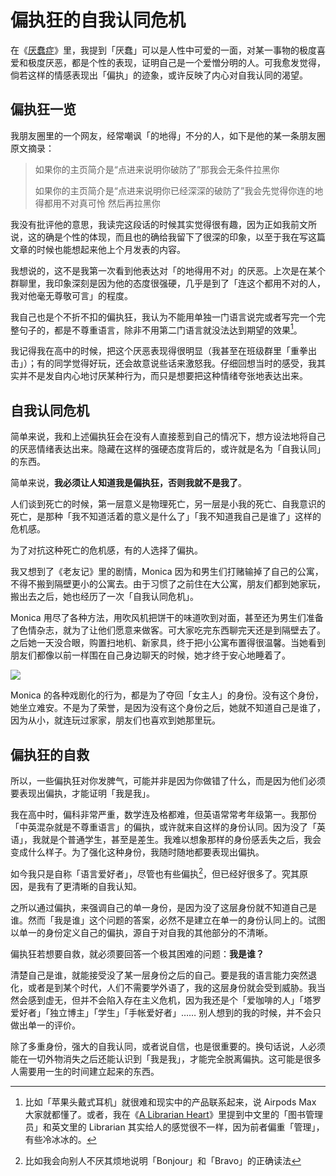 # 偏执狂的自我认同危机

在《[厌蠢症](/posts/厌蠢症/)》里，我提到「厌蠢」可以是人性中可爱的一面，对某一事物的极度喜爱和极度厌恶，都是个性的表现，证明自己是一个爱憎分明的人。可我愈发觉得，倘若这样的情感表现出「偏执」的迹象，或许反映了内心对自我认同的渴望。

## 偏执狂一览

我朋友圈里的一个网友，经常嘲讽「的地得」不分的人，如下是他的某一条朋友圈原文摘录：

> 如果你的主页简介是“点进来说明你破防了”那我会无条件拉黑你
> 
> 如果你的主页简介是“点进来说明你已经深深的破防了”我会先觉得你连的地得都用不对真可怜 然后再拉黑你

我没有批评他的意思，我读完这段话的时候其实觉得很有趣，因为正如我前文所说，这的确是个性的体现，而且也的确给我留下了很深的印象，以至于我在写这篇文章的时候也能想起来他上个月发表的内容。

我想说的，这不是我第一次看到他表达对「的地得用不对」的厌恶。上次是在某个群聊里，我印象深刻是因为他的态度很强硬，几乎是到了「连这个都用不对的人，我对他毫无尊敬可言」的程度。

我自己也是个不折不扣的偏执狂，我认为不能用单独一门语言说完或者写完一个完整句子的，都是不尊重语言，除非不用第二门语言就没法达到期望的效果[^4]。

我记得我在高中的时候，把这个厌恶表现得很明显（我甚至在班级群里「重拳出击」）；有的同学觉得好玩，还会故意说些话来激怒我。仔细回想当时的感受，我其实并不是发自内心地讨厌某种行为，而只是想要把这种情绪夸张地表达出来。

## 自我认同危机

简单来说，我和上述偏执狂会在没有人直接惹到自己的情况下，想方设法地将自己的厌恶情绪表达出来。隐藏在这样的强硬态度背后的，或许就是名为「自我认同」的东西。

简单来说，**我必须让人知道我是偏执狂，否则我就不是我了**。

人们谈到死亡的时候，第一层意义是物理死亡，另一层是小我的死亡、自我意识的死亡，是那种「我不知道活着的意义是什么了」「我不知道我自己是谁了」这样的危机感。

为了对抗这种死亡的危机感，有的人选择了偏执。

我又想到了《老友记》里的剧情，Monica 因为和男生们打赌输掉了自己的公寓，不得不搬到隔壁更小的公寓去。由于习惯了之前住在大公寓，朋友们都到她家玩，搬出去之后，她也经历了一次「自我认同危机」。

Monica 用尽了各种方法，用吹风机把饼干的味道吹到对面，甚至还为男生们准备了色情杂志，就为了让他们愿意来做客。可大家吃完东西聊完天还是到隔壁去了。之后她一天没合眼，购置扫地机、新家具，终于把小公寓布置得很温馨。当她看到朋友们都像以前一样围在自己身边聊天的时候，她才终于安心地睡着了。

![](images/monica-always-the-hostess.png)

Monica 的各种戏剧化的行为，都是为了夺回「女主人」的身份。没有这个身份，她坐立难安。不是为了荣誉，是因为没有这个身份之后，她就不知道自己是谁了，因为从小，就连玩过家家，朋友们也喜欢到她那里玩。

## 偏执狂的自救

所以，一些偏执狂对你发脾气，可能并非是因为你做错了什么，而是因为他们必须要表现出偏执，才能证明「我是我」。

我在高中时，偏科非常严重，数学连及格都难，但英语常常考年级第一。我那份「中英混杂就是不尊重语言」的偏执，或许就来自这样的身份认同。因为没了「英语」，我就是个普通学生，甚至是差生。我难以想象那样的身份感丢失之后，我会变成什么样子。为了强化这种身份，我随时随地都要表现出偏执。

如今我只是自称「语言爱好者」，尽管也有些偏执[^5]，但已经好很多了。究其原因，是我有了更清晰的自我认知。

之所以通过偏执，来强调自己的单一身份，是因为没了这层身份就不知道自己是谁。然而「我是谁」这个问题的答案，必然不是建立在单一的身份认同上的。试图以单一的身份定义自己的偏执，源自于对自我的其他部分的不清晰。

偏执狂若想要自救，就必须要回答一个极其困难的问题：**我是谁？**

清楚自己是谁，就能接受没了某一层身份之后的自己。要是我的语言能力突然退化，或者是到某个时代，人们不需要学外语了，我的这层身份就会受到威胁。我当然会感到虚无，但并不会陷入存在主义危机，因为我还是个「爱咖啡的人」「塔罗爱好者」「独立博主」「学生」「手帐爱好者」…… 别人想到的我的时候，并不会只做出单一的评价。

除了多重身份，强大的自我认同，或者说自信，也是很重要的。换句话说，人必须能在一切外物消失之后还能认识到「我是我」，才能完全脱离偏执。这可能是很多人需要用一生的时间建立起来的东西。

[^4]: 比如「苹果头戴式耳机」就很难和现实中的产品联系起来，说 Airpods Max 大家就都懂了。或者，我在《[A Librarian Heart](/posts/a-librarian-heart/)》里提到中文里的「图书管理员」和英文里的 Librarian 其实给人的感觉很不一样，因为前者偏重「管理」，有些冷冰冰的。
[^5]: 比如我会向别人不厌其烦地说明「Bonjour」和「Bravo」的正确读法
